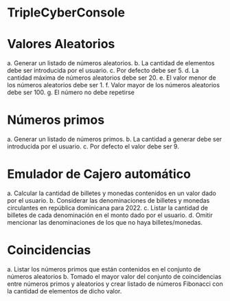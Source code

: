 # TripleCyberConsole

# Valores Aleatorios

a. Generar un listado de números aleatorios. 
b. La cantidad de elementos debe ser introducida por el usuario.
c. Por defecto debe ser 5.
d. La cantidad máxima de números aleatorios debe ser 20.
e. El valor menor de los números aleatorios debe ser 1.
f. Valor mayor de los números aleatorios debe ser 100.
g. El número no debe repetirse

# Números primos

a. Generar un listado de números primos.
b. La cantidad a generar debe ser introducida por el usuario.
c. Por defecto el valor debe ser 9.


# Emulador de Cajero automático

a. Calcular la cantidad de billetes y monedas contenidos en un valor dado por el usuario.
b. Considerar las denominaciones de billetes y monedas circulantes en república dominicana para 2022.
c. Listar la cantidad de billetes de cada denominación en el monto dado por el usuario.
d. Omitir mencionar las denominaciones de los que no haya billetes/monedas.


# Coincidencias

a. Listar los números primos que están contenidos en el conjunto de números aleatorios
b. Tomado el mayor valor del conjunto de coincidencias entre números primos y aleatorios y crear listado de números Fibonacci con la cantidad de elementos de dicho valor.
